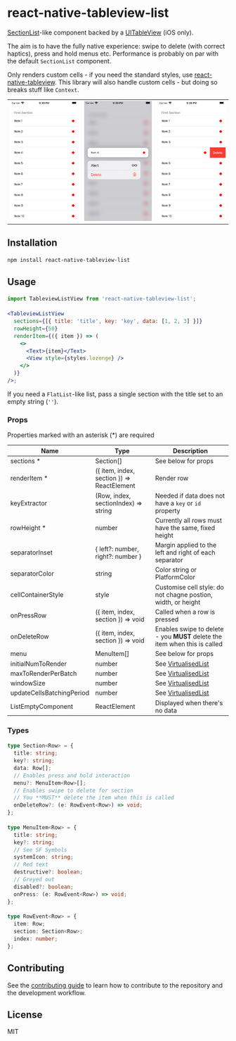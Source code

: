 # react-native-tableview-list

[SectionList](https://reactnative.dev/docs/sectionlist)-like component backed by a [UITableView](https://developer.apple.com/documentation/uikit/uitableview) (iOS only).

The aim is to have the fully native experience: swipe to delete (with correct haptics), press and hold menus etc. Performance is probably on par with the default `SectionList` component.

Only renders custom cells - if you need the standard styles, use [react-native-tableview](https://github.com/aksonov/react-native-tableview). This library will also handle custom cells - but doing so breaks stuff like `Context`.

|                       |                       |                       |
| --------------------- | --------------------- | --------------------- |
| ![Screenshot 1](https://github.com/jacobp100/react-native-tableview-list/blob/master/assets/1.png?raw=true) | ![Screenshot 2](https://github.com/jacobp100/react-native-tableview-list/blob/master/assets/2.png?raw=true) | ![Screenshot 3](https://github.com/jacobp100/react-native-tableview-list/blob/master/assets/3.png?raw=true) |

## Installation

```sh
npm install react-native-tableview-list
```

## Usage

```jsx
import TableviewListView from 'react-native-tableview-list';

<TableviewListView
  sections={[{ title: 'title', key: 'key', data: [1, 2, 3] }]}
  rowHeight={50}
  renderItem={({ item }) => (
    <>
      <Text>{item}</Text>
      <View style={styles.lozenge} />
    </>
  )}
/>;
```

If you need a `FlatList`-like list, pass a single section with the title set to an empty string (`''`).

### Props

Properties marked with an asterisk (\*) are required

| Name                      | Type                                       | Description                                                                |
| ------------------------- | ------------------------------------------ | -------------------------------------------------------------------------- |
| sections \*               | Section[]                                  | See below for props                                                        |
| renderItem \*             | ({ item, index, section }) => ReactElement | Render row                                                                 |
| keyExtractor              | (Row, index, sectionIndex) => string       | Needed if data does not have a `key` or `id` property                      |
| rowHeight \*              | number                                     | Currently all rows must have the same, fixed height                        |
| separatorInset            | { left?: number, right?: number }          | Margin applied to the left and right of each separator                     |
| separatorColor            | string                                     | Color string or PlatformColor                                              |
| cellContainerStyle        | style                                      | Customise cell style: do not chagne postion, width, or height              |
| onPressRow                | ({ item, index, section }) => void         | Called when a row is pressed                                               |
| onDeleteRow               | ({ item, index, section }) => void         | Enables swipe to delete - you **MUST** delete the item when this is called |
| menu                      | MenuItem[]                                 | See below for props                                                        |
| initialNumToRender        | number                                     | See [VirtualisedList](https://reactnative.dev/docs/virtualizedlist)        |
| maxToRenderPerBatch       | number                                     | See [VirtualisedList](https://reactnative.dev/docs/virtualizedlist)        |
| windowSize                | number                                     | See [VirtualisedList](https://reactnative.dev/docs/virtualizedlist)        |
| updateCellsBatchingPeriod | number                                     | See [VirtualisedList](https://reactnative.dev/docs/virtualizedlist)        |
| ListEmptyComponent        | ReactElement                               | Displayed when there's no data                                             |

### Types

```ts
type Section<Row> = {
  title: string;
  key?: string;
  data: Row[];
  // Enables press and hold interaction
  menu?: MenuItem<Row>[];
  // Enables swipe to delete for section
  // You **MUST** delete the item when this is called
  onDeleteRow?: (e: RowEvent<Row>) => void;
};

type MenuItem<Row> = {
  title: string;
  key?: string;
  // See SF Symbols
  systemIcon: string;
  // Red text
  destructive?: boolean;
  // Greyed out
  disabled?: boolean;
  onPress: (e: RowEvent<Row>) => void;
};

type RowEvent<Row> = {
  item: Row;
  section: Section<Row>;
  index: number;
};
```

## Contributing

See the [contributing guide](CONTRIBUTING.md) to learn how to contribute to the repository and the development workflow.

## License

MIT
